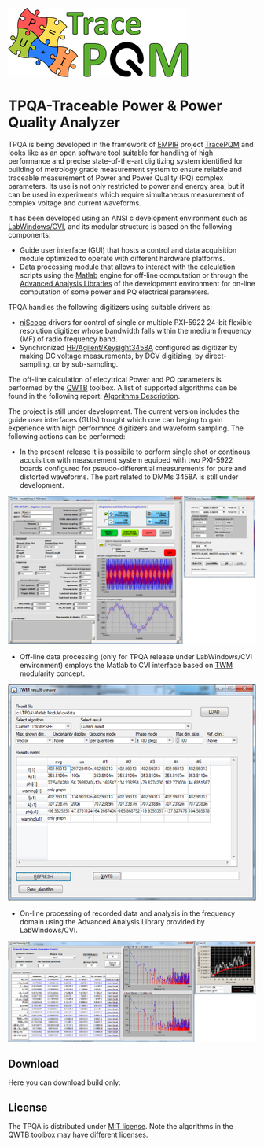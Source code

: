 ![TracePQM](./img/logo_TracePQM.png)


# TPQA-Traceable Power & Power Quality Analyzer


TPQA is being developed in the framework of [EMPIR](https://msu.euramet.org/calls.html) project [TracePQM](http://tracepqm.cmi.cz/)
and looks like as an open software tool suitable for handling of high performance and precise state-of-the-art digitizing system identified for
building of metrology grade measurement system to ensure reliable and traceable measurement of Power and Power Quality (PQ) complex parameters. Its use is not
only restricted to power and energy area, but it can be used in experiments which require simultaneous measurement of complex voltage and current
waveforms.

It has been developed using an ANSI c development environment such as [LabWindows/CVI](http://www.ni.com/lwcvi/whatis/hardware/), and  its  modular
structure is based on the following components:

 - Guide user interface (GUI) that hosts a control and data acquisition module optimized to operate with different hardware platforms.
 - Data processing module that allows to interact with the calculation scripts using the [Matlab](https://uk.mathworks.com/products/matlab.html) engine for off-line computation or through the [Advanced Analysis Libraries](http://zone.ni.com/reference/en-XX/help/370051AC-01/cvi/libref/cviadvanced_analysis_library_functi/) of the development environment for
on-line computation of some power and PQ electrical parameters.

TPQA handles the following digitizers using suitable drivers as:

 - [niScope](http://sine.ni.com/nips/cds/view/p/lang/cs/nid/12638) drivers for control of single or multiple PXI-5922 24-bit flexible resolution digitizer whose bandwidth falls within the medium frequency (MF) of radio frequency band.
 - Synchronized [HP/Agilent/Keysight3458A](https://www.keysight.com/en/pd-1000001297%3Aepsg%3Apro-pn-3458A/digital-multimeter-8-digit?cc=US&lc=eng) configured as  digitizer by making DC voltage measurements, by DCV digitizing, by direct-sampling, or by sub-sampling.

The off-line calculation of elecytrical Power and PQ parameters is performed by the [QWTB](https://qwtb.github.io/qwtb/)
toolbox. A list of supported algorithms can be found in the following report: [Algorithms Description](https://github.com/smaslan/TWM/blob/master/doc/A244%20Algorithms%20description.pdf).

The project is still under development. The current version includes the guide user interfaces (GUIs) trought which one can beging to gain experience with high performnce digitizers and waveform sampling. The following actions can be performed:

- In the present release it is possibile to perform single shot or continous acquisition with measurement system equiped with two PXI-5922 boards configured for pseudo-differential measurements for pure and distorted waveforms. The part related to DMMs 3458A is still under development.
<img src="./img/GUI_HW_Control.png">

- Off-line data processing (only for TPQA release under LabWindows/CVI environment) employs the Matlab to CVI interface based on [TWM](https://github.com/smaslan/TWM) modularity concept. 
<img src="./img/GUI_Matlab_CVI.png">

- On-line processing of recorded data and analysis in the frequency domain using the Advanced Analysis Library provided by LabWindows/CVI. 
<img src="./img/GUI_2.png">


## Download

Here you can download build only:

## License
The TPQA is distributed under [MIT license](./LICENSE.md/LICENSE.md). Note the algorithms in the QWTB toolbox may have different licenses.


